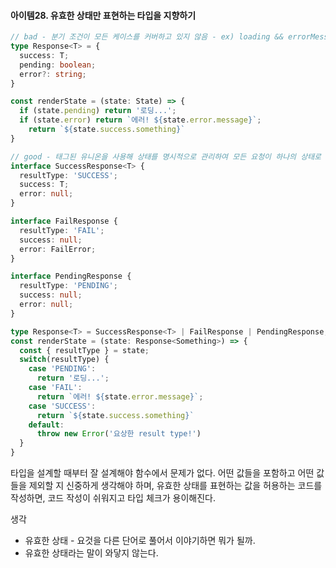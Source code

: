 #### 아이템28. 유효한 상태만 표현하는 타입을 지향하기

```typescript
// bad - 분기 조건이 모든 케이스를 커버하고 있지 않음 - ex) loading && errorMessage
type Response<T> = {
  success: T;
  pending: boolean;
  error?: string;
}

const renderState = (state: State) => {
  if (state.pending) return '로딩...';
  if (state.error) return `에러! ${state.error.message}`;
 	return `${state.success.something}`
}

// good - 태그된 유니온을 사용해 상태를 명시적으로 관리하여 모든 요청이 하나의 상태로 떨어진다.
interface SuccessResponse<T> {
  resultType: 'SUCCESS';
  success: T;
  error: null;
}

interface FailResponse {
  resultType: 'FAIL';
  success: null;
  error: FailError;
}

interface PendingResponse {
  resultType: 'PENDING';
  success: null;
  error: null;
}

type Response<T> = SuccessResponse<T> | FailResponse | PendingResponse;
const renderState = (state: Response<Something>) => {
  const { resultType } = state;
  switch(resultType) {
    case 'PENDING':
      return '로딩...';
    case 'FAIL':
      return `에러! ${state.error.message}`;
    case 'SUCCESS':
      return `${state.success.something}`
    default:
      throw new Error('요상한 result type!')   
  }
}
```

타입을 설계할 때부터 잘 설계해야 함수에서 문제가 없다. 어떤 값들을 포함하고 어떤 값들을 제외할 지 신중하게 생각해야 하며, 유효한 상태를 표현하는 값을 허용하는 코드를 작성하면, 코드 작성이 쉬워지고 타입 체크가 용이해진다.

생각
* 유효한 상태 - 요것을 다른 단어로 풀어서 이야기하면 뭐가 될까.
* 유효한 상태라는 말이 와닿지 않는다.